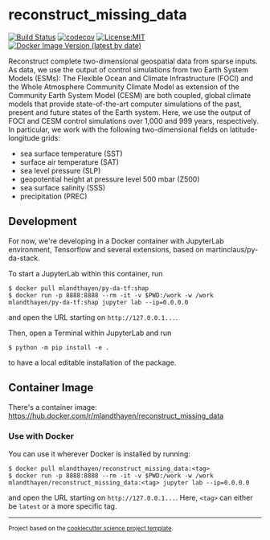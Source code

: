 reconstruct_missing_data
==============================
[![Build Status](https://github.com/MarcoLandtHayen/reconstruct_missing_data/workflows/Tests/badge.svg)](https://github.com/MarcoLandtHayen/reconstruct_missing_data/actions)
[![codecov](https://codecov.io/gh/MarcoLandtHayen/reconstruct_missing_data/branch/main/graph/badge.svg)](https://codecov.io/gh/MarcoLandtHayen/reconstruct_missing_data)
[![License:MIT](https://img.shields.io/badge/License-MIT-lightgray.svg?style=flt-square)](https://opensource.org/licenses/MIT)
[![Docker Image Version (latest by date)](https://img.shields.io/docker/v/mlandthayen/reconstruct_missing_data?label=DockerHub)](https://hub.docker.com/r/mlandthayen/reconstruct_missing_data/tags)


Reconstruct complete two-dimensional geospatial data from sparse inputs.
As data, we use the output of control simulations from two Earth System Models (ESMs):
The Flexible Ocean and Climate Infrastructure (FOCI) and the Whole Atmosphere Community Climate Model as extension of the Community Earth System Model (CESM) are both coupled, global climate models that provide state-of-the-art computer simulations of the past, present and future states of the Earth system. Here, we use the output of FOCI and CESM control simulations over 1,000 and 999 years, respectively. In particular, we work with the following two-dimensional fields on latitude-longitude grids:

- sea surface temperature (SST)
- surface air temperature (SAT)
- sea level pressure (SLP)
- geopotential height at pressure level 500 mbar (Z500)
- sea surface salinity (SSS)
- precipitation (PREC)

## Development

For now, we're developing in a Docker container with JupyterLab environment, Tensorflow and several extensions, based on martinclaus/py-da-stack.

To start a JupyterLab within this container, run
```shell
$ docker pull mlandthayen/py-da-tf:shap
$ docker run -p 8888:8888 --rm -it -v $PWD:/work -w /work mlandthayen/py-da-tf:shap jupyter lab --ip=0.0.0.0
```
and open the URL starting on `http://127.0.0.1...`.

Then, open a Terminal within JupyterLab and run
```shell
$ python -m pip install -e .
```
to have a local editable installation of the package.

## Container Image

There's a container image: https://hub.docker.com/r/mlandthayen/reconstruct_missing_data

### Use with Docker

You can use it wherever Docker is installed by running:
```shell
$ docker pull mlandthayen/reconstruct_missing_data:<tag>
$ docker run -p 8888:8888 --rm -it -v $PWD:/work -w /work mlandthayen/reconstruct_missing_data:<tag> jupyter lab --ip=0.0.0.0
```

and open the URL starting on `http://127.0.0.1...`.
Here, `<tag>` can either be `latest` or a more specific tag.

--------

<p><small>Project based on the <a target="_blank" href="https://github.com/jbusecke/cookiecutter-science-project">cookiecutter science project template</a>.</small></p>
